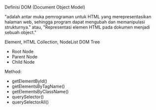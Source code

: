 <!-- Definisi -->
Definisi DOM (Document Object Model)

"adalah antar muka pemrograman untuk HTML yang merepresentasikan halaman web, sehingga program dapat mengubah dan memanipulasi strukturnya."
atau,
"Representasi elemen HTML pada dokumen menjadi sebuah object."

<!-- DOM Tree  -->
Element, HTML Collection, NodeList
DOM Tree
- Root Node
- Parent Node
- Child Node

<!-- DOM Selection -->
Method: 
  - getElementById()
  - getElementsByTagName()
  - getElementsByClassName()
  - querySelector()
  - querySelectorAll()
